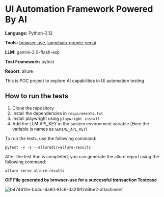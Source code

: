 # **UI Automation Framework Powered By AI**

**Language:** Python-3.12

**Tools:** [browser-use](https://docs.browser-use.com/introduction), [langchain-google-genai](https://pypi.org/project/langchain-google-genai/)

**LLM:** gemini-2.0-flash-exp

**Test Framework:** pytest

**Report:** allure 

This is  POC project to explore AI capabilities in UI automation testing

## How to run the tests

1. Clone the repository
2. Install the dependencies in `requirements.txt`
3. Install playwright using `playwright install`
4. Add the LLM API_KEY in the system environment variable (Here the variable is names as `GEMINI_API_KEY`)

To run the tests, use the following command:

`pytest -v -s --alluredir=allure-results`


After the test Run is completed, you can generate the allure report using the following command:

`allure serve allure-results`

**GIF File generated by browser-use for a successful transaction Testcase**

![b474412e-bb4c-4a80-81c6-0a219f2d6be2-attachment](https://github.com/user-attachments/assets/48d27f47-eae6-404d-a9d5-42890e876883)
